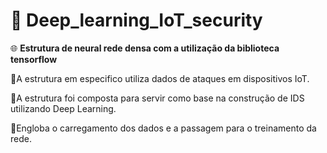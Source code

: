  # 📁 Deep_learning_IoT_security

🌐 **Estrutura de neural rede densa com a utilização da biblioteca tensorflow**

  🚀A estrutura em especifico utiliza dados de ataques em dispositivos IoT.
  
  🚀A estrutura foi composta para servir como base na construção de IDS utilizando Deep Learning.
  
  🚀Engloba o carregamento dos dados e a passagem para o treinamento da rede.



